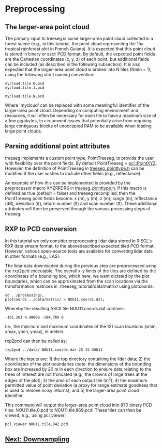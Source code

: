 # Preprocessing

## The larger-area point cloud

The primary input to treeseg is some larger-area point cloud collected in a forest scene (e.g., in this tutorial, the point cloud representing the 1ha tropical rainforest plot in French Guiana). It is expected that this point cloud is stored in binary or ascii [PCD format](https://pcl.readthedocs.io/projects/tutorials/en/latest/pcd_file_format.html). By default, the expected point fields are the Cartesian coordinates (x, y, z) of each point, but additional fields can be included (as described in the following subsection). It is also expected that the larger-area point cloud is broken into N tiles (Nmin = 1), using the following strict naming convention:

```
mycloud.tile.0.pcd
mycloud.tile.1.pcd
...
mycloud.tile.N.pcd
```

Where 'mycloud' can be replaced with some meaningful identifier of the larger-area point cloud. Depending on computing environment and resources, it will often be necessary for each tile to have a maximum size of a few gigabytes, to circumvent issues that potentially arise from requiring large contiguous blocks of unoccupied RAM to be available when loading large point clouds.

## Parsing additional point attributes

treeseg implements a custom point type, PointTreeseg, to provide the user with flexibility over the point fields. By default PointTreeseg = [pcl::PointXYZ](https://pointclouds.org/documentation/structpcl_1_1_point_x_y_z.html). However, the definition of PointTreeseg in [treeseg_pointtype.h](../include/treeseg_pointtype.h#L33) can be modified if the user wishes to include other fields (e.g., reflectance).  

An example of how this can be implemented is provided by the preprocessor macro XYZRRDRS in [treeseg_pointtype.h](../include/treeseg_pointtype.h#L29). If this macro is defined as true (default = false) and treeseg recompiled, then the PointTreeseg point fields become: x (m), y (m), z (m), range (m), reflectance (dB), deviation (#), return number (#) and scan number (#). These additional attributes will then be preserved through the various processing steps of treeseg.

## RXP to PCD conversion

In this tutorial we only consider preprocessing lidar data stored in RIEGL's RXP data stream format, to the abovedescribed expected tiled PCD format. However, various open-source tools are available for converting lidar data in other formats (e.g., LAS).

The lidar data downloaded during the previous step are preprocessed using the rxp2pcd executable. The overall x-y limits of the tiles are defined by the coordinates of a bounding box, which here, we want dictated by the plot boundaries, which can be approximated from the scan locations via the transformation matrices in ./treeseg_tutorial/data/matrix/ using plotcoords:

```
cd ../processing/;
plotcoords ../data/matrix/ > NOU11.coords.dat;
```

Whereby the resulting ASCII file NOU11.coords.dat contains:
 
```
-101.261 4.48606 -104.789 0
```

I.e., the minimum and maximum coordinates of the 121 scan locations (xmin, xmax, ymin, ymax), in meters.

rxp2pcd can then be called as:

```
rxp2pcd ../data/ NOU11.coords.dat 25 15 NOU11
```

Where the inputs are: 1) the top directory containing the lidar data; 2) the coordinates of the plot boundaries (note: the dimensions of the bounding box are increased by 20 m in each direction to ensure data relating to the trees of interest are not truncated (e.g., the crowns of large trees at the edges of the plot); 3) the area of each output tile (m<sup>2</sup>); 4) the maximum permitted value of point deviation (a proxy for range estimate goodness that is used to remove noisy returns); and 5) the larger-area point cloud identifier. 

This command will output the larger-area point cloud into 870 binary PCD tiles: NOU11.tile.0.pcd to NOU11.tile.869.pcd. These tiles can then be viewed, e.g., using pcl_viewer:

```
pcl_viewer NOU11.tile.342.pcd
```

## [Next: Downsampling](tutorial_downsample.md)
